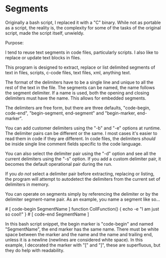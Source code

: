 # Segments

Originally a bash script, I replaced it with a "C" binary. While not as portable as a script, the reality is, the complexity for some of the tasks of the original script, made the script itself, unwieldy.

Purpose:

I tend to reuse text segments in code files, particularly scripts. I also like to replace or update text blocks in files.

This program is designed to extract, replace or list delimited segments of text in files, scripts, c-code files, text files, xml, anything text.

The format of the delimiters have to be a single line and unique to all the rest of the text in the file. The segments can be named, the name follows the segment delimiter. If a name is used, both the opening and closing delimiters must have the name. This allows for embedded segments.

The delimiters are free form, but there are three defaults, "code-begin, code-end", "begin-segment, end-segment" and "begin-marker, end-marker".

You can add customer delimiters using the "-b" and "-e" options at runtime. The delimiter pairs can be different or the same. I most cases it's easier to read them in code if they are different. In code files, the delimiters *should* be inside single line comment fields specific to the code language.

You can also select the delimiter pair using the "-d" option and see all the current delimiters using the "-s" option. If you add a custom delimiter pair, it becomes the default operational pair during the run.

If you *do not* select a delimiter pair before extracting, replacing or listing, the program will attempt to autodetect the delimiters from the current set of delimiters in memory.

You can operate on segments simply by referencing the delimiter or by the delimiter segment-name pair. As an example, you name a segment like so...

\# [ code-begin SegmentName ]
function CollFunction()
{
  echo -e "I am just so cool!"
}
\# [ code-end SegmentName ]

In this bash script snippet, the begin marker is "code-begin" and named "SegmentName", the end marker has the same name. There must be white space between the marker and the name and the name and trailing end, unless it is a newline (newlines are considered white space). In this example, I decorated the marker with "[" and "]", these are superfluous, but they do help with readability.
